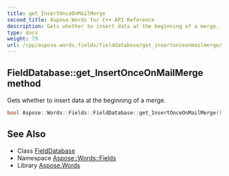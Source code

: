 ```yaml
---
title: get_InsertOnceOnMailMerge
second_title: Aspose.Words for C++ API Reference
description: Gets whether to insert data at the beginning of a merge.
type: docs
weight: 79
url: /cpp/aspose.words.fields/fielddatabase/get_insertonceonmailmerge/
---
```

## FieldDatabase::get_InsertOnceOnMailMerge method


Gets whether to insert data at the beginning of a merge.

```cpp
bool Aspose::Words::Fields::FieldDatabase::get_InsertOnceOnMailMerge()
```

## See Also

* Class [FieldDatabase](../)
* Namespace [Aspose::Words::Fields](../../)
* Library [Aspose.Words](../../../)
